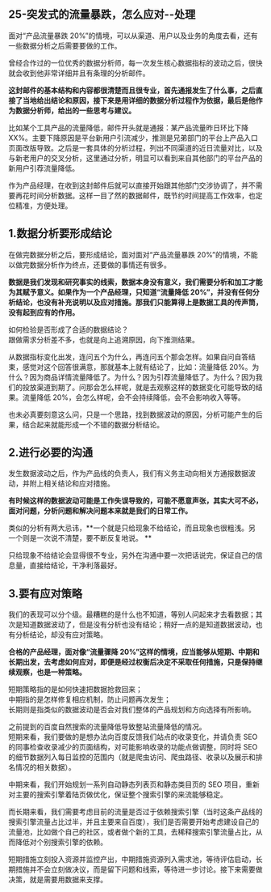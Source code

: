 ## 25-突发式的流量暴跌，怎么应对--处理

面对“产品流量暴跌 20%”的情境，可以从渠道、用户以及业务的角度去看，还有一些数据分析之后需要要做的工作。  

曾经合作过的一位优秀的数据分析师，每一次发生核心数据指标的波动之后，很快就会收到他非常详细并且有条理的分析邮件。  

**这封邮件的基本结构和内容都很清楚而且很专业，首先通报发生了什么事，之后直接了当地给出结论和原因，接下来是用详细的数据分析过程作为依据，最后是他作为数据分析师，给出的一些思考与建议。**  

比如某个工具产品的流量降低，邮件开头就是通报：某产品流量昨日环比下降 XX%。主要下降原因是平台新用户引流减少，推测是兄弟部门的平台上产品入口页面改版导致。之后是一套具体的分析过程，列出不同渠道的近日流量对比，以及与新老用户的交叉分析，这里通过分析，明显可以看到来自其他部门的平台产品的新用户引荐流量降低。  

作为产品经理，在收到这封邮件后就可以直接开始跟其他部门交涉协调了，并不需要再花时间分析数据。这样一目了然的数据邮件，既节约时间提高工作效率，也定位精准，方便处理。

## 1.数据分析要形成结论

在做完数据分析之后，要形成结论，面对面对“产品流量暴跌 20%”的情境，不能以做完数据分析作为终点，还要做的事情还有很多。  

**数据是我们发现和研究事实的线索，数据本身没有意义，我们需要分析和加工才能为其赋予意义。如果作为一个产品经理，只知道“流量降低 20%”，并没有任何分析结论，也没有补充说明以及应对措施。那我们只能算得上是数据工具的传声筒，没有起到应有的作用。**  

如何检验是否形成了合适的数据结论？  
跟做需求分析差不多，也就是向上追溯原因，向下推测结果。  

从数据指标变化出发，连问五个为什么，再连问五个那会怎样。如果自问自答结束，感觉对这个回答很满意，那就基本上就有结论了，比如：流量降低 20%。为什么？因为商品详情流量降低了。为什么？因为引荐流量降低了。为什么？因为我们的投放渠道到期了。问那会怎么样呢，就是去观察这样的数据变化可能导致的结果。流量降低 20%，会怎么样呢，会不会持续降低，会不会影响收入等等。  

也未必真要刻意这么问，只是一个思路，找到数据波动的原因，分析可能产生的后果，结合起来就能形成一个不错的数据分析结论。

## 2.进行必要的沟通

发生数据波动之后，作为产品线的负责人，我们有义务主动向相关方通报数据波动，并附上相关结论和应对措施。  

**有时候这样的数据波动可能是工作失误导致的，可能不愿意声张，其实大可不必，面对问题，分析问题和解决问题本来就是我们的日常工作。**  

类似的分析有两大忌讳，**一个就是只给现象不给结论，而且现象也很粗浅。另一个则是一次说不清楚，要不断反复地说。 **  

只给现象不给结论会显得很不专业，另外在沟通中要一次把话说完，保证自己的信息量，直接给结论，干净利落最好。

## 3.要有应对策略

我们的表现可以分个级。最糟糕的是什么也不知道，等别人问起来才去看数据；其次是知道数据波动了，但是没有分析也没有结论；稍好一点的是知道数据波动，也有分析结论，却没有应对策略。  

**合格的产品经理，面对像“流量骤降 20%”这样的情境，应当能够从短期、中期和长期出发，去考虑如何应对，即便是经过权衡后决定不采取任何措施，只是保持继续观察，也是一种策略。**   

短期策略指的是如何快速把数据抢救回来；  
中期指的是怎样修复相应机制，防止问题再次发生；  
长期则是指类似的数据波动是否会对我们整体的产品规划和方向选择有所影响。  

之前提到的百度自然搜索的流量降低导致整站流量降低的情况。  
短期来看，我们要做的是想办法向百度反馈我们站点的收录变化，并请负责 SEO 的同事检查收录减少的页面结构，对可能影响收录的功能点做调整，同时将 SEO 的细节数据列入每日监控的范围内（就是爬虫访问、爬虫路径、收录以及展示和排名情况的相关数据）。  

中期来看，我们开始规划一系列自动静态列表页和静态类目页的 SEO 项目，重新对主要的搜索引擎着陆页做优化，保证整个搜索引擎的来流能够稳定。  

而长期来看，我们需要考虑目前的流量是否过于依赖搜索引擎（当时这条产品线的搜索引擎流量占比过半，并且主要来自百度），我们是否需要开始考虑建设自己的流量池，比如做个自己的社区，或者做个新的工具，去稀释搜索引擎流量占比，从而降低对个别搜索引擎的依赖。  

短期措施立刻投入资源并监控产出，中期措施资源列入需求池，等待评估启动，长期措施并不会立刻做决议，而是留下问题和线索，等待进一步讨论。接下来需要做决策，就是需要用数据来支撑。